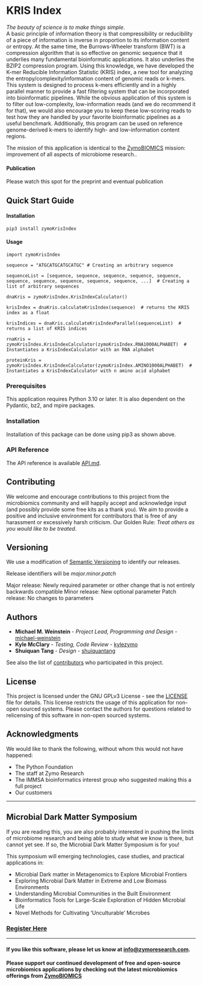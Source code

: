 # KRIS Index

*The beauty of science is to make things simple*.  
A basic principle of information theory is that compressibility or reducibility of a piece of information is inverse in proportion to its information content or entropy.
At the same time, the Burrows-Wheeler transform (BWT) is a compression algorithm that is so effective on genomic sequence that it underlies many fundamental bioinformatic applications.
It also underlies the BZIP2 compression program.  Using this knowledge, we have developed the K-mer Reducible Information Statistic (KRIS) index, a new tool for analyzing the entropy/complexity/information content
of genomic reads or k-mers.  This system is designed to process k-mers efficiently and in a highly parallel manner to provide a fast filtering system that can be incorporated into bioinformatic pipelines.
While the obvious application of this system is to filter out low-complexity, low-information reads (and we do recommend it for that), we would also encourage you to keep these low-scoring reads to test how they are
handled by your favorite bioinformatic pipelines as a useful benchmark.  Additionally, this program can be used on reference genome-derived k-mers to identify high- and low-information content regions.

The mission of this application is identical to the [ZymoBIOMICS](https://www.zymoresearch.com/pages/zymobiomics-portfolio) mission: improvement of all aspects of microbiome research..

#### Publication
Please watch this spot for the preprint and eventual publication

## Quick Start Guide

#### Installation
```
pip3 install zymoKrisIndex
```

#### Usage
```
import zymoKrisIndex

sequence = "ATGCATGCATGCATGC" # Creating an arbitrary sequence

sequenceList = [sequence, sequence, sequence, sequence, sequence, sequence, sequence, sequence, sequence, sequence, ...]  # Creating a list of arbitrary sequences

dnaKris = zymoKrisIndex.KrisIndexCalculator()

krisIndex = dnaKris.calculateKrisIndex(sequence)  # returns the KRIS index as a float

krisIndices = dnaKris.calculateKrisIndexParallel(sequenceList)  # returns a list of KRIS indices

rnaKris = zymoKrisIndex.KrisIndexCalculator(zymoKrisIndex.RNA1000ALPHABET)  # Instantiates a KrisIndexCalculator with an RNA alphabet

proteinKris = zymoKrisIndex.KrisIndexCalculator(zymoKrisIndex.AMINO1000ALPHABET)  # Instantiates a KrisIndexCalculator with n amino acid alphabet
```


### Prerequisites

This application requires Python 3.10 or later.  It is also dependent on the Pydantic, bz2, and mpire packages.

### Installation

Installation of this package can be done using pip3 as shown above.

### API Reference

The API reference is available [API.md](API.md).

## Contributing

We welcome and encourage contributions to this project from the microbiomics community and will happily accept and acknowledge input (and possibly provide some free kits as a thank you).  We aim to provide a positive and inclusive environment for contributors that is free of any harassment or excessively harsh criticism. Our Golden Rule: *Treat others as you would like to be treated*.

## Versioning

We use a modification of [Semantic Versioning](https://semvar.org) to identify our releases.

Release identifiers will be *major.minor.patch*

Major release: Newly required parameter or other change that is not entirely backwards compatible
Minor release: New optional parameter
Patch release: No changes to parameters

## Authors

- **Michael M. Weinstein** - *Project Lead, Programming and Design* - [michael-weinstein](https://github.com/michael-weinstein)
- **Kyle McClary** - *Testing, Code Review* - [kylezymo](https://github.com/kylezymo)
- **Shuiquan Tang** - *Design* - [shuiquantang](https://github.com/shuiquantang)

See also the list of [contributors](contributors) who participated in this project.

## License

This project is licensed under the GNU GPLv3 License - see the [LICENSE](LICENSE) file for details.
This license restricts the usage of this application for non-open sourced systems. Please contact the authors for questions related to relicensing of this software in non-open sourced systems.

## Acknowledgments

We would like to thank the following, without whom this would not have happened:
* The Python Foundation
* The staff at Zymo Research
* The IMMSA bioinformatics interest group who suggested making this a full project
* Our customers

---------------------------------------------------------------------------------------------------------------------
## Microbial Dark Matter Symposium
If you are reading this, you are also probably interested in pushing the limits of microbiome research
and being able to study what we know is there, but cannot yet see. If so, the Microbial Dark Matter Symposium
is for you!

This symposium will emerging technologies, case studies, and practical applications in:

- Microbial Dark matter in Metagenomics to Explore Microbial Frontiers
- Exploring Microbial Dark Matter in Extreme and Low Biomass Environments
- Understanding Microbial Communities in the Built Environment
- Bioinformatics Tools for Large-Scale Exploration of Hidden Microbial Life
- Novel Methods for Cultivating ‘Unculturable’ Microbes

### [Register Here](https://www.microbial-dark-matter-symposium.com/)

---------------------------------------------------------------------------------------------------------------------

#### If you like this software, please let us know at info@zymoresearch.com.
#### Please support our continued development of free and open-source microbiomics applications by checking out the latest microbiomics offerings from [ZymoBIOMICS](https://www.zymoresearch.com/pages/zymobiomics-portfolio)
